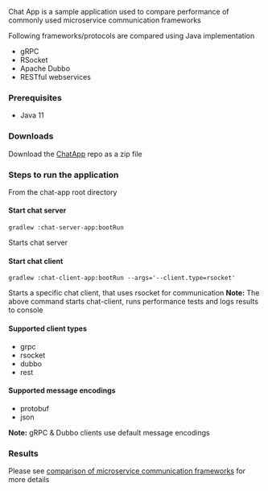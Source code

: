 Chat App is a sample application used to compare performance of commonly used microservice communication frameworks

Following frameworks/protocols are compared using Java implementation 
* gRPC
* RSocket
* Apache Dubbo
* RESTful webservices

### Prerequisites
* Java 11

### Downloads
Download the [ChatApp](https://github.com/thirulabs/chat-app/archive/refs/tags/1.0.0.zip) repo as a zip file

### Steps to run the application
From the chat-app root directory

#### Start chat server
```console
gradlew :chat-server-app:bootRun
```
Starts chat server
#### Start chat client
```console
gradlew :chat-client-app:bootRun --args='--client.type=rsocket'
```
Starts a specific chat client, that uses rsocket for communication
**Note:** The above command starts chat-client, runs performance tests and logs results to console 

#### Supported client types
- grpc
- rsocket
- dubbo
- rest

#### Supported message encodings
- protobuf
- json

**Note:** gRPC & Dubbo clients use default message encodings 

### Results
Please see [comparison of microservice communication frameworks](https://medium.com/todo) for more details


